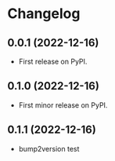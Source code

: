 # Changelog

## 0.0.1 (2022-12-16)

* First release on PyPI.

## 0.1.0 (2022-12-16)

* First minor release on PyPI.

## 0.1.1 (2022-12-16)

* bump2version test
